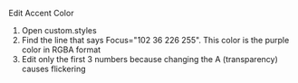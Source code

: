 Edit Accent Color
1. Open custom.styles
2. Find the line that says Focus="102 36 226 255". This color is the purple color in RGBA format
3. Edit only the first 3 numbers because changing the A (transparency) causes flickering
